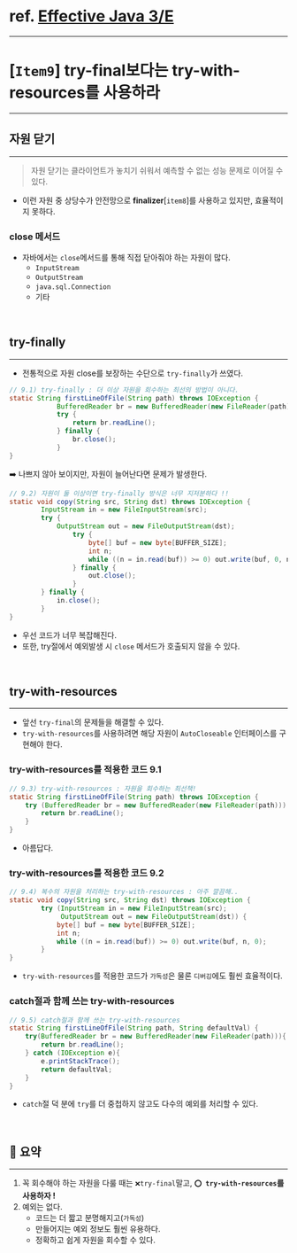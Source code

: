 # ref. [Effective Java 3/E]()

---

# [`Item9`] try-final보다는 try-with-resources를 사용하라

---

## 자원 닫기
___
> 자원 닫기는 클라이언트가 놓치기 쉬워서 예측할 수 없는 성능 문제로 이어질 수 있다.
- 이런 자원 중 상당수가 안전망으로 **finalizer**[`item8`]를 사용하고 있지만, 효율적이지 못하다.

### close 메서드
- 자바에서는 `close`메서드를 통해 직접 닫아줘야 하는 자원이 많다.
  - `InputStream`
  - `OutputStream`
  - `java.sql.Connection` 
  - 기타

<br>

## try-finally
___
- 전통적으로 자원 close를 보장하는 수단으로 `try-finally`가 쓰였다.<br> 
```java
// 9.1) try-finally : 더 이상 자원을 회수하는 최선의 방법이 아니다.
static String firstLineOfFile(String path) throws IOException {
            BufferedReader br = new BufferedReader(new FileReader(path));
            try {
                return br.readLine();
            } finally {
                br.close();
            }
}
```
➡️ 나쁘지 않아 보이지만, 자원이 늘어난다면 문제가 발생한다.

```java
// 9.2) 자원이 둘 이상이면 try-finally 방식은 너무 지저분하다 !!
static void copy(String src, String dst) throws IOException {
        InputStream in = new FileInputStream(src);
        try {
            OutputStream out = new FileOutputStream(dst);
                try {
                    byte[] buf = new byte[BUFFER_SIZE];
                    int n;
                    while ((n = in.read(buf)) >= 0) out.write(buf, 0, n);
                } finally {
                    out.close();
                }
        } finally {
            in.close();
        }
}
```
- 우선 코드가 너무 복잡해진다. 
- 또한, try절에서 예외발생 시 `close` 메서드가 호출되지 않을 수 있다.

<br>

## try-with-resources
___
- 앞선 `try-final`의 문제들을 해결할 수 있다.
- `try-with-resources`를 사용하려면 해당 자원이 `AutoCloseable` 인터페이스를 구현해야 한다.

### try-with-resources를 적용한 코드 9.1
```java
// 9.3) try-with-resources : 자원을 회수하는 최선책!
static String firstLineOfFile(String path) throws IOException {
    try (BufferedReader br = new BufferedReader(new FileReader(path))) {
        return br.readLine();
    }
}
```
- 아름답다.

### try-with-resources를 적용한 코드 9.2
```java
// 9.4) 복수의 자원을 처리하는 try-with-resources : 아주 깔끔해..
static void copy(String src, String dst) throws IOException {
        try (InputStream in = new FileInputStream(src);
             OutputStream out = new FileOutputStream(dst)) {
            byte[] buf = new byte[BUFFER_SIZE];
            int n;
            while ((n = in.read(buf)) >= 0) out.write(buf, n, 0);
        }
}
```
- `try-with-resources`를 적용한 코드가 `가독성`은 물론 `디버깅`에도 훨씬 효율적이다.

### catch절과 함께 쓰는 try-with-resources
```java
// 9.5) catch절과 함께 쓰는 try-with-resources
static String firstLineOfFile(String path, String defaultVal) {
    try(BufferedReader br = new BufferedReader(new FileReader(path))){
        return br.readLine();
    } catch (IOException e){
        e.printStackTrace();
        return defaultVal;
    }
}
```
- `catch`절 덕 분에 `try`를 더 중첩하지 않고도 다수의 예외를 처리할 수 있다.

<br>

## 📝 요약
___
1. 꼭 회수해야 하는 자원을 다룰 때는 `❌try-final`말고, **`⭕️ try-with-resources`를 사용하자 !**
2. 예외는 없다.<br>
   - 코드는 더 짧고 분명해지고(`가독성`)
   - 만들어지는 예외 정보도 훨씬 유용하다.
   - 정확하고 쉽게 자원을 회수할 수 있다.
